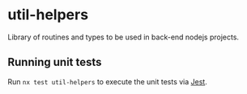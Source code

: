 # util-helpers

Library of routines and types to be used in back-end nodejs projects.

## Running unit tests

Run `nx test util-helpers` to execute the unit tests via [Jest](https://jestjs.io).
